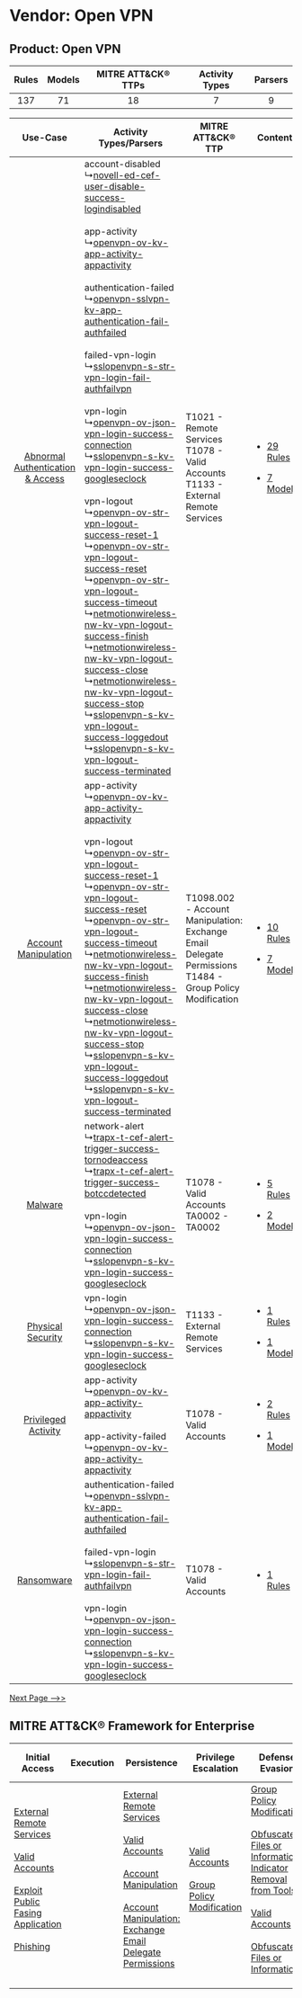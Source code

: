 Vendor: Open VPN
================
Product: Open VPN
-----------------
| Rules | Models | MITRE ATT&CK® TTPs | Activity Types | Parsers |
|:-----:|:------:|:------------------:|:--------------:|:-------:|
|  137  |   71   |         18         |       7        |    9    |

|    Use-Case    | Activity Types/Parsers    | MITRE ATT&CK® TTP    | Content    |
|:----:| ---- | ---- | ---- |
| [Abnormal Authentication & Access](../../../UseCases/uc_abnormal_authentication_&_access.md) |  account-disabled<br> ↳[novell-ed-cef-user-disable-success-logindisabled](Ps/pC_novelledcefuserdisablesuccesslogindisabled.md)<br><br> app-activity<br> ↳[openvpn-ov-kv-app-activity-appactivity](Ps/pC_openvpnovkvappactivityappactivity.md)<br><br> authentication-failed<br> ↳[openvpn-sslvpn-kv-app-authentication-fail-authfailed](Ps/pC_openvpnsslvpnkvappauthenticationfailauthfailed.md)<br><br> failed-vpn-login<br> ↳[sslopenvpn-s-str-vpn-login-fail-authfailvpn](Ps/pC_sslopenvpnsstrvpnloginfailauthfailvpn.md)<br><br> vpn-login<br> ↳[openvpn-ov-json-vpn-login-success-connection](Ps/pC_openvpnovjsonvpnloginsuccessconnection.md)<br> ↳[sslopenvpn-s-kv-vpn-login-success-googleseclock](Ps/pC_sslopenvpnskvvpnloginsuccessgoogleseclock.md)<br><br> vpn-logout<br> ↳[openvpn-ov-str-vpn-logout-success-reset-1](Ps/pC_openvpnovstrvpnlogoutsuccessreset1.md)<br> ↳[openvpn-ov-str-vpn-logout-success-reset](Ps/pC_openvpnovstrvpnlogoutsuccessreset.md)<br> ↳[openvpn-ov-str-vpn-logout-success-timeout](Ps/pC_openvpnovstrvpnlogoutsuccesstimeout.md)<br> ↳[netmotionwireless-nw-kv-vpn-logout-success-finish](Ps/pC_netmotionwirelessnwkvvpnlogoutsuccessfinish.md)<br> ↳[netmotionwireless-nw-kv-vpn-logout-success-close](Ps/pC_netmotionwirelessnwkvvpnlogoutsuccessclose.md)<br> ↳[netmotionwireless-nw-kv-vpn-logout-success-stop](Ps/pC_netmotionwirelessnwkvvpnlogoutsuccessstop.md)<br> ↳[sslopenvpn-s-kv-vpn-logout-success-loggedout](Ps/pC_sslopenvpnskvvpnlogoutsuccessloggedout.md)<br> ↳[sslopenvpn-s-kv-vpn-logout-success-terminated](Ps/pC_sslopenvpnskvvpnlogoutsuccessterminated.md)<br> | T1021 - Remote Services<br>T1078 - Valid Accounts<br>T1133 - External Remote Services<br>    | [<ul><li>29 Rules</li></ul><ul><li>7 Models</li></ul>](RM/r_m_open_vpn_open_vpn_Abnormal_Authentication_&_Access.md) |
|    [Account Manipulation](../../../UseCases/uc_account_manipulation.md)    |  app-activity<br> ↳[openvpn-ov-kv-app-activity-appactivity](Ps/pC_openvpnovkvappactivityappactivity.md)<br><br> vpn-logout<br> ↳[openvpn-ov-str-vpn-logout-success-reset-1](Ps/pC_openvpnovstrvpnlogoutsuccessreset1.md)<br> ↳[openvpn-ov-str-vpn-logout-success-reset](Ps/pC_openvpnovstrvpnlogoutsuccessreset.md)<br> ↳[openvpn-ov-str-vpn-logout-success-timeout](Ps/pC_openvpnovstrvpnlogoutsuccesstimeout.md)<br> ↳[netmotionwireless-nw-kv-vpn-logout-success-finish](Ps/pC_netmotionwirelessnwkvvpnlogoutsuccessfinish.md)<br> ↳[netmotionwireless-nw-kv-vpn-logout-success-close](Ps/pC_netmotionwirelessnwkvvpnlogoutsuccessclose.md)<br> ↳[netmotionwireless-nw-kv-vpn-logout-success-stop](Ps/pC_netmotionwirelessnwkvvpnlogoutsuccessstop.md)<br> ↳[sslopenvpn-s-kv-vpn-logout-success-loggedout](Ps/pC_sslopenvpnskvvpnlogoutsuccessloggedout.md)<br> ↳[sslopenvpn-s-kv-vpn-logout-success-terminated](Ps/pC_sslopenvpnskvvpnlogoutsuccessterminated.md)<br>    | T1098.002 - Account Manipulation: Exchange Email Delegate Permissions<br>T1484 - Group Policy Modification<br> | [<ul><li>10 Rules</li></ul><ul><li>7 Models</li></ul>](RM/r_m_open_vpn_open_vpn_Account_Manipulation.md)    |
|    [Malware](../../../UseCases/uc_malware.md)    |  network-alert<br> ↳[trapx-t-cef-alert-trigger-success-tornodeaccess](Ps/pC_trapxtcefalerttriggersuccesstornodeaccess.md)<br> ↳[trapx-t-cef-alert-trigger-success-botccdetected](Ps/pC_trapxtcefalerttriggersuccessbotccdetected.md)<br><br> vpn-login<br> ↳[openvpn-ov-json-vpn-login-success-connection](Ps/pC_openvpnovjsonvpnloginsuccessconnection.md)<br> ↳[sslopenvpn-s-kv-vpn-login-success-googleseclock](Ps/pC_sslopenvpnskvvpnloginsuccessgoogleseclock.md)<br>    | T1078 - Valid Accounts<br>TA0002 - TA0002<br>    | [<ul><li>5 Rules</li></ul><ul><li>2 Models</li></ul>](RM/r_m_open_vpn_open_vpn_Malware.md)    |
|    [Physical Security](../../../UseCases/uc_physical_security.md)    |  vpn-login<br> ↳[openvpn-ov-json-vpn-login-success-connection](Ps/pC_openvpnovjsonvpnloginsuccessconnection.md)<br> ↳[sslopenvpn-s-kv-vpn-login-success-googleseclock](Ps/pC_sslopenvpnskvvpnloginsuccessgoogleseclock.md)<br>    | T1133 - External Remote Services<br>    | [<ul><li>1 Rules</li></ul><ul><li>1 Models</li></ul>](RM/r_m_open_vpn_open_vpn_Physical_Security.md)    |
|    [Privileged Activity](../../../UseCases/uc_privileged_activity.md)    |  app-activity<br> ↳[openvpn-ov-kv-app-activity-appactivity](Ps/pC_openvpnovkvappactivityappactivity.md)<br><br> app-activity-failed<br> ↳[openvpn-ov-kv-app-activity-appactivity](Ps/pC_openvpnovkvappactivityappactivity.md)<br>    | T1078 - Valid Accounts<br>    | [<ul><li>2 Rules</li></ul><ul><li>1 Models</li></ul>](RM/r_m_open_vpn_open_vpn_Privileged_Activity.md)    |
|    [Ransomware](../../../UseCases/uc_ransomware.md)    |  authentication-failed<br> ↳[openvpn-sslvpn-kv-app-authentication-fail-authfailed](Ps/pC_openvpnsslvpnkvappauthenticationfailauthfailed.md)<br><br> failed-vpn-login<br> ↳[sslopenvpn-s-str-vpn-login-fail-authfailvpn](Ps/pC_sslopenvpnsstrvpnloginfailauthfailvpn.md)<br><br> vpn-login<br> ↳[openvpn-ov-json-vpn-login-success-connection](Ps/pC_openvpnovjsonvpnloginsuccessconnection.md)<br> ↳[sslopenvpn-s-kv-vpn-login-success-googleseclock](Ps/pC_sslopenvpnskvvpnloginsuccessgoogleseclock.md)<br>    | T1078 - Valid Accounts<br>    | [<ul><li>1 Rules</li></ul>](RM/r_m_open_vpn_open_vpn_Ransomware.md)    |
[Next Page -->>](2_ds_open_vpn_open_vpn.md)

MITRE ATT&CK® Framework for Enterprise
--------------------------------------
| Initial Access                                                                                                                                                                                                                                                                                      | Execution | Persistence                                                                                                                                                                                                                                                                                                                                 | Privilege Escalation                                                                                                                              | Defense Evasion                                                                                                                                                                                                                                                                                                                                             | Credential Access                                                                                                                                                                                                                                                                                                                                | Discovery | Lateral Movement                                                     | Collection                                                                                                                                                            | Command and Control                                                                                                                       | Exfiltration                                                                                                                                                                                                                                                                                                                                                                                                                                                | Impact |
| --------------------------------------------------------------------------------------------------------------------------------------------------------------------------------------------------------------------------------------------------------------------------------------------------- | --------- | ------------------------------------------------------------------------------------------------------------------------------------------------------------------------------------------------------------------------------------------------------------------------------------------------------------------------------------------- | ------------------------------------------------------------------------------------------------------------------------------------------------- | ----------------------------------------------------------------------------------------------------------------------------------------------------------------------------------------------------------------------------------------------------------------------------------------------------------------------------------------------------------- | ------------------------------------------------------------------------------------------------------------------------------------------------------------------------------------------------------------------------------------------------------------------------------------------------------------------------------------------------ | --------- | -------------------------------------------------------------------- | --------------------------------------------------------------------------------------------------------------------------------------------------------------------- | ----------------------------------------------------------------------------------------------------------------------------------------- | ----------------------------------------------------------------------------------------------------------------------------------------------------------------------------------------------------------------------------------------------------------------------------------------------------------------------------------------------------------------------------------------------------------------------------------------------------------- | ------ |
| [External Remote Services](https://attack.mitre.org/techniques/T1133)<br><br>[Valid Accounts](https://attack.mitre.org/techniques/T1078)<br><br>[Exploit Public Fasing Application](https://attack.mitre.org/techniques/T1190)<br><br>[Phishing](https://attack.mitre.org/techniques/T1566)<br><br> |           | [External Remote Services](https://attack.mitre.org/techniques/T1133)<br><br>[Valid Accounts](https://attack.mitre.org/techniques/T1078)<br><br>[Account Manipulation](https://attack.mitre.org/techniques/T1098)<br><br>[Account Manipulation: Exchange Email Delegate Permissions](https://attack.mitre.org/techniques/T1098/002)<br><br> | [Valid Accounts](https://attack.mitre.org/techniques/T1078)<br><br>[Group Policy Modification](https://attack.mitre.org/techniques/T1484)<br><br> | [Group Policy Modification](https://attack.mitre.org/techniques/T1484)<br><br>[Obfuscated Files or Information: Indicator Removal from Tools](https://attack.mitre.org/techniques/T1027/005)<br><br>[Valid Accounts](https://attack.mitre.org/techniques/T1078)<br><br>[Obfuscated Files or Information](https://attack.mitre.org/techniques/T1027)<br><br> | [Brute Force](https://attack.mitre.org/techniques/T1110)<br><br>[Steal or Forge Kerberos Tickets](https://attack.mitre.org/techniques/T1558)<br><br>[Credentials from Password Stores](https://attack.mitre.org/techniques/T1555)<br><br>[Steal or Forge Kerberos Tickets: Kerberoasting](https://attack.mitre.org/techniques/T1558/003)<br><br> |           | [Remote Services](https://attack.mitre.org/techniques/T1021)<br><br> | [Email Collection](https://attack.mitre.org/techniques/T1114)<br><br>[Email Collection: Email Forwarding Rule](https://attack.mitre.org/techniques/T1114/003)<br><br> | [Proxy: Multi-hop Proxy](https://attack.mitre.org/techniques/T1090/003)<br><br>[Proxy](https://attack.mitre.org/techniques/T1090)<br><br> | [Exfiltration Over Alternative Protocol](https://attack.mitre.org/techniques/T1048)<br><br>[Exfiltration Over Alternative Protocol: Exfiltration Over Unencrypted/Obfuscated Non-C2 Protocol](https://attack.mitre.org/techniques/T1048/003)<br><br>[Exfiltration Over Physical Medium: Exfiltration over USB](https://attack.mitre.org/techniques/T1052/001)<br><br>[Exfiltration Over Physical Medium](https://attack.mitre.org/techniques/T1052)<br><br> |        |